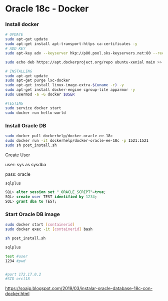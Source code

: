 # Oracle 18c - Docker

### Install docker

```bash
# UPDATE
sudo apt-get update
sudo apt-get install apt-transport-https ca-certificates -y
# ADD KEY
sudo apt-key adv --keyserver hkp://p80.pool.sks-keyservers.net:80 --recv-keys 58118E89F3A912897C070ADBF76221572C52609D

sudo echo deb https://apt.dockerproject.org/repo ubuntu-xenial main >> /etc/apt/sources.list.d/docker.list

# INSTALLING
sudo apt-get update
sudo apt-get purge lxc-docker
sudo apt-get install linux-image-extra-$(uname -r) -y
sudo apt-get install docker-engine cgroup-lite apparmor -y
sudo usermod -a -G docker $USER

#TESTING
sudo service docker start
sudo docker run hello-world
```

### Install Oracle DB

```bash
sudo docker pull dockerhelp/docker-oracle-ee-18c
sudo docker run -it dockerhelp/docker-oracle-ee-18c -p 1521:1521 
sudo sh post_install.sh
```

Create User

user: sys as sysdba

pass: oracle

```bash
sqlplus
```

```sql
SQL> alter session set "_ORACLE_SCRIPT"=true;
SQL> create user TEST identified by 1234;
SQL> grant dba to TEST;
```

### Start Oracle DB image

```bash
sudo docker start [containerid]
sudo docker exec -it [containerid] bash

sh post_install.sh

sqlplus

test #user
1234 #pwd


#port 172.17.0.2
#SID orcl18
```





https://soajp.blogspot.com/2019/03/instalar-oracle-database-18c-con-docker.html



